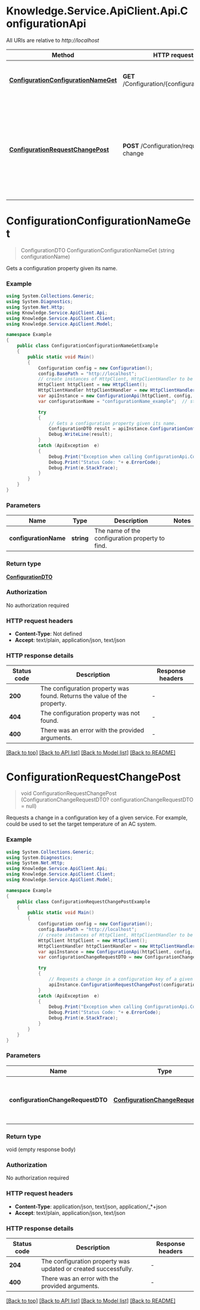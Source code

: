 # Knowledge.Service.ApiClient.Api.ConfigurationApi

All URIs are relative to *http://localhost*

Method | HTTP request | Description
------------- | ------------- | -------------
[**ConfigurationConfigurationNameGet**](ConfigurationApi.md#configurationconfigurationnameget) | **GET** /Configuration/{configurationName} | Gets a configuration property given its name.
[**ConfigurationRequestChangePost**](ConfigurationApi.md#configurationrequestchangepost) | **POST** /Configuration/request-change | Requests a change in a configuration key of a given service. For example,  could be used to set the target temperature of an AC system.


<a name="configurationconfigurationnameget"></a>
# **ConfigurationConfigurationNameGet**
> ConfigurationDTO ConfigurationConfigurationNameGet (string configurationName)

Gets a configuration property given its name.

### Example
```csharp
using System.Collections.Generic;
using System.Diagnostics;
using System.Net.Http;
using Knowledge.Service.ApiClient.Api;
using Knowledge.Service.ApiClient.Client;
using Knowledge.Service.ApiClient.Model;

namespace Example
{
    public class ConfigurationConfigurationNameGetExample
    {
        public static void Main()
        {
            Configuration config = new Configuration();
            config.BasePath = "http://localhost";
            // create instances of HttpClient, HttpClientHandler to be reused later with different Api classes
            HttpClient httpClient = new HttpClient();
            HttpClientHandler httpClientHandler = new HttpClientHandler();
            var apiInstance = new ConfigurationApi(httpClient, config, httpClientHandler);
            var configurationName = "configurationName_example";  // string | The name of the configuration property to find.

            try
            {
                // Gets a configuration property given its name.
                ConfigurationDTO result = apiInstance.ConfigurationConfigurationNameGet(configurationName);
                Debug.WriteLine(result);
            }
            catch (ApiException  e)
            {
                Debug.Print("Exception when calling ConfigurationApi.ConfigurationConfigurationNameGet: " + e.Message );
                Debug.Print("Status Code: "+ e.ErrorCode);
                Debug.Print(e.StackTrace);
            }
        }
    }
}
```

### Parameters

Name | Type | Description  | Notes
------------- | ------------- | ------------- | -------------
 **configurationName** | **string**| The name of the configuration property to find. | 

### Return type

[**ConfigurationDTO**](ConfigurationDTO.md)

### Authorization

No authorization required

### HTTP request headers

 - **Content-Type**: Not defined
 - **Accept**: text/plain, application/json, text/json


### HTTP response details
| Status code | Description | Response headers |
|-------------|-------------|------------------|
| **200** | The configuration property was found. Returns the value of the property. |  -  |
| **404** | The configuration property was not found. |  -  |
| **400** | There was an error with the provided arguments. |  -  |

[[Back to top]](#) [[Back to API list]](../README.md#documentation-for-api-endpoints) [[Back to Model list]](../README.md#documentation-for-models) [[Back to README]](../README.md)

<a name="configurationrequestchangepost"></a>
# **ConfigurationRequestChangePost**
> void ConfigurationRequestChangePost (ConfigurationChangeRequestDTO? configurationChangeRequestDTO = null)

Requests a change in a configuration key of a given service. For example,  could be used to set the target temperature of an AC system.

### Example
```csharp
using System.Collections.Generic;
using System.Diagnostics;
using System.Net.Http;
using Knowledge.Service.ApiClient.Api;
using Knowledge.Service.ApiClient.Client;
using Knowledge.Service.ApiClient.Model;

namespace Example
{
    public class ConfigurationRequestChangePostExample
    {
        public static void Main()
        {
            Configuration config = new Configuration();
            config.BasePath = "http://localhost";
            // create instances of HttpClient, HttpClientHandler to be reused later with different Api classes
            HttpClient httpClient = new HttpClient();
            HttpClientHandler httpClientHandler = new HttpClientHandler();
            var apiInstance = new ConfigurationApi(httpClient, config, httpClientHandler);
            var configurationChangeRequestDTO = new ConfigurationChangeRequestDTO?(); // ConfigurationChangeRequestDTO? | The DTO containing the request to change the property. (optional) 

            try
            {
                // Requests a change in a configuration key of a given service. For example,  could be used to set the target temperature of an AC system.
                apiInstance.ConfigurationRequestChangePost(configurationChangeRequestDTO);
            }
            catch (ApiException  e)
            {
                Debug.Print("Exception when calling ConfigurationApi.ConfigurationRequestChangePost: " + e.Message );
                Debug.Print("Status Code: "+ e.ErrorCode);
                Debug.Print(e.StackTrace);
            }
        }
    }
}
```

### Parameters

Name | Type | Description  | Notes
------------- | ------------- | ------------- | -------------
 **configurationChangeRequestDTO** | [**ConfigurationChangeRequestDTO?**](ConfigurationChangeRequestDTO?.md)| The DTO containing the request to change the property. | [optional] 

### Return type

void (empty response body)

### Authorization

No authorization required

### HTTP request headers

 - **Content-Type**: application/json, text/json, application/_*+json
 - **Accept**: text/plain, application/json, text/json


### HTTP response details
| Status code | Description | Response headers |
|-------------|-------------|------------------|
| **204** | The configuration property was updated or created successfully. |  -  |
| **400** | There was an error with the provided arguments. |  -  |

[[Back to top]](#) [[Back to API list]](../README.md#documentation-for-api-endpoints) [[Back to Model list]](../README.md#documentation-for-models) [[Back to README]](../README.md)

